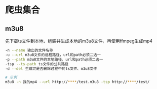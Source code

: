 # 爬虫集合

## m3u8

先下载ts文件到本地，组装并生成本地的m3u8文件，再使用ffmpeg生成mp4

```bash
-n --name 输出的文件名称
-u --url m3u8文件的远程路径，url和path必须二选一
-p --path m3u8文件的本地路径，url和path必须二选一
-tsp --ts-path ts文件的公共路径
-d --del 生成完是否删除过程中的ts文件、m3u8文件

# 示例
m3u8 -n 我的mp4 --url http://****/test.m3u8 -tsp http://****/test/
```